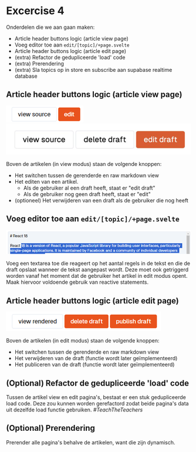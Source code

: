 # Excercise 4

Onderdelen die we aan gaan maken:

- Article header buttons logic (article view page)
- Voeg editor toe aan `edit/[topic]/+page.svelte`
- Article header buttons logic (article edit page)
- (extra) Refactor de gedupliceerde 'load' code
- (extra) Prerendering
- (extra) Sla topics op in store en subscribe aan supabase realtime database

## Article header buttons logic (article view page)

![](article-view-buttons.png)
![](article-view-buttons-w-draft.png)

Boven de artikelen (in view modus) staan de volgende knoppen:

- Het switchen tussen de gerenderde en raw markdown view
- Het editen van een artikel.
  - Als de gebruiker al een draft heeft, staat er "edit draft"
  - Als de gebruiker nog geen draft heeft, staat er "edit"
- (optioneel) Het verwijderen van een draft als de gebruiker die nog heeft

## Voeg editor toe aan `edit/[topic]/+page.svelte`

![](editor.png)

Voeg een textarea toe die reageert op het aantal regels in de tekst en die de draft opslaat wanneer de tekst aangepast wordt. Deze moet ook getriggerd worden vanaf het moment dat de gebruiker het artikel in edit modus opent. Maak hiervoor voldoende gebruik van reactive statements.

## Article header buttons logic (article edit page)

![](article-edit-buttons.png)

Boven de artikelen (in edit modus) staan de volgende knoppen:

- Het switchen tussen de gerenderde en raw markdown view
- Het verwijderen van de draft (functie wordt later geïmplementeerd)
- Het publiceren van de draft (functie wordt later geïmplementeerd)

## (Optional) Refactor de gedupliceerde 'load' code

Tussen de artikel view en edit pagina's, bestaat er een stuk gedupliceerde load code. Deze zou kunnen worden gerefactord zodat beide pagina's data uit dezelfde load functie gebruiken. _#TeachTheTeachers_

## (Optional) Prerendering

Prerender alle pagina's behalve de artikelen, want die zijn dynamisch.
